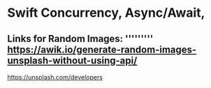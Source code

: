 Swift Concurrency, Async/Await,
============

Links for Random Images: 
'''''''''
https://awik.io/generate-random-images-unsplash-without-using-api/ 
-----------------------
https://unsplash.com/developers
